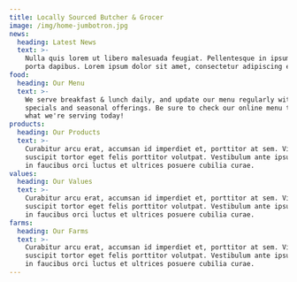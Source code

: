 ```yaml
---
title: Locally Sourced Butcher & Grocer
image: /img/home-jumbotron.jpg
news:
  heading: Latest News
  text: >-
    Nulla quis lorem ut libero malesuada feugiat. Pellentesque in ipsum id orci
    porta dapibus. Lorem ipsum dolor sit amet, consectetur adipiscing elit.
food:
  heading: Our Menu
  text: >-
    We serve breakfast & lunch daily, and update our menu regularly with
    specials and seasonal offerings. Be sure to check our online menu to see
    what we're serving today!
products:
  heading: Our Products
  text: >-
    Curabitur arcu erat, accumsan id imperdiet et, porttitor at sem. Vivamus
    suscipit tortor eget felis porttitor volutpat. Vestibulum ante ipsum primis
    in faucibus orci luctus et ultrices posuere cubilia curae.
values:
  heading: Our Values
  text: >-
    Curabitur arcu erat, accumsan id imperdiet et, porttitor at sem. Vivamus
    suscipit tortor eget felis porttitor volutpat. Vestibulum ante ipsum primis
    in faucibus orci luctus et ultrices posuere cubilia curae.
farms:
  heading: Our Farms
  text: >-
    Curabitur arcu erat, accumsan id imperdiet et, porttitor at sem. Vivamus
    suscipit tortor eget felis porttitor volutpat. Vestibulum ante ipsum primis
    in faucibus orci luctus et ultrices posuere cubilia curae.
---
```

